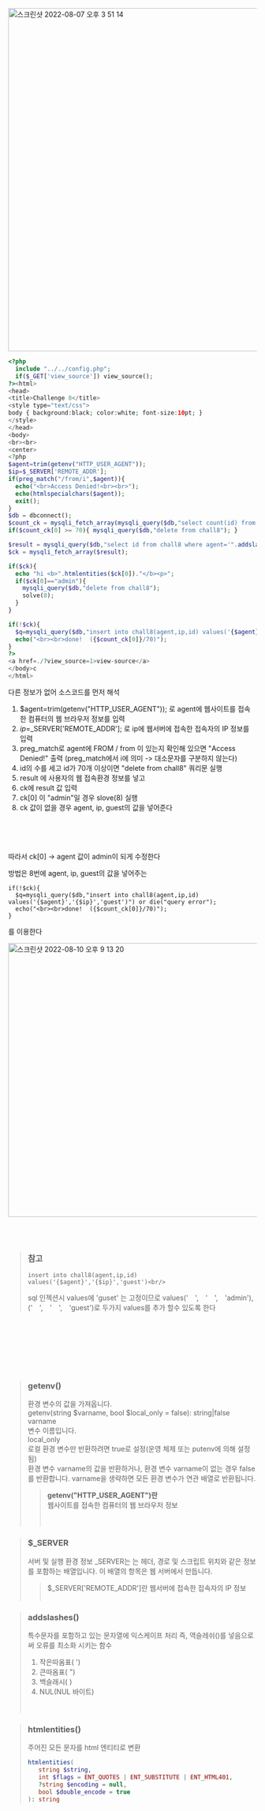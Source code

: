<img width="695" alt="스크린샷 2022-08-07 오후 3 51 14" src="https://user-images.githubusercontent.com/38747893/183278939-bae5364d-6e0a-48cc-a3d0-dca200d587ca.png">


~~~php
<?php
  include "../../config.php";
  if($_GET['view_source']) view_source();
?><html>
<head>
<title>Challenge 8</title>
<style type="text/css">
body { background:black; color:white; font-size:10pt; }
</style>
</head>
<body>
<br><br>
<center>
<?php
$agent=trim(getenv("HTTP_USER_AGENT"));
$ip=$_SERVER['REMOTE_ADDR'];
if(preg_match("/from/i",$agent)){
  echo("<br>Access Denied!<br><br>");
  echo(htmlspecialchars($agent));
  exit();
}
$db = dbconnect();
$count_ck = mysqli_fetch_array(mysqli_query($db,"select count(id) from chall8"));
if($count_ck[0] >= 70){ mysqli_query($db,"delete from chall8"); }

$result = mysqli_query($db,"select id from chall8 where agent='".addslashes($_SERVER['HTTP_USER_AGENT'])."'");
$ck = mysqli_fetch_array($result);

if($ck){
  echo "hi <b>".htmlentities($ck[0])."</b><p>";
  if($ck[0]=="admin"){
    mysqli_query($db,"delete from chall8");
    solve(8);
  }
}

if(!$ck){
  $q=mysqli_query($db,"insert into chall8(agent,ip,id) values('{$agent}','{$ip}','guest')") or die("query error");
  echo("<br><br>done!  ({$count_ck[0]}/70)");
}
?>
<a href=./?view_source=1>view-source</a>
</body>c
</html>
~~~


다른 정보가 없어 소스코드를 먼저 해석
<br/>
1. $agent=trim(getenv("HTTP_USER_AGENT")); 로 agent에 웹사이트를 접속한 컴퓨터의 웹 브라우저 정보를 입력
2. $ip=$_SERVER['REMOTE_ADDR']; 로 ip에 웹서버에 접속한 접속자의 IP 정보를 입력
3. preg_match로 agent에 FROM / from 이 있는지 확인해 있으면 "Access Denied!" 출력 (preg_match에서 i에 의미 -> 대소문자를 구분하지 않는다)
4. id의 수를 세고 id가 70개 이상이면 "delete from chall8" 쿼리문 실행
5. result 에 사용자의 웹 접속환경 정보를 넣고
6. ck에 result 값 입력
7. ck[0] 이 "admin"일 경우 slove(8) 실행
8. ck 값이 없을 경우 agent, ip, guest의 값을 넣어준다

<br/><br/><br/>

따라서 ck[0] -> agent 값이 admin이 되게 수정한다


방법은 8번에 agent, ip, guest의 값을 넣어주는
~~~
if(!$ck){
  $q=mysqli_query($db,"insert into chall8(agent,ip,id) values('{$agent}','{$ip}','guest')") or die("query error");
  echo("<br><br>done!  ({$count_ck[0]}/70)");
}
~~~
를 이용한다


<img width="555" alt="스크린샷 2022-08-10 오후 9 13 20" src="https://user-images.githubusercontent.com/38747893/183898159-116bf692-327e-4a42-8329-5bef37b48a52.png">


<br/><br/>
>### 참고
>~~~
>insert into chall8(agent,ip,id) values('{$agent}','{$ip}','guest')<br/>
>~~~
>sql 인젝션시 values에 'guset' 는 고정이므로 values('　',　'　',　'admin'),('　',　'　',　'guest')로 두가지 values를 추가 할수 있도록 한다 


<br/><br/><br/><br/><br/><br/>
>### getenv()
>환경 변수의 값을 가져옵니다.<br/>
>getenv(string $varname, bool $local_only = false): string|false<br/>
>varname<br/>
>변수 이름입니다.<br/>
>local_only<br/>
>로컬 환경 변수만 반환하려면 true로 설정(운영 체제 또는 putenv에 의해 설정됨)<br/>
>환경 변수 varname의 값을 반환하거나, 환경 변수 varname이 없는 경우 false를 반환합니다. varname을 생략하면 모든 환경 변수가 연관 배열로 반환됩니다.<br/>
>>**getenv("HTTP_USER_AGENT")란**<br/>
>>웹사이트를 접속한 컴퓨터의 웹 브라우저 정보<br/>
<br/><br/> 


>### $_SERVER
>서버 및 실행 환경 정보
>_SERVER는 는 헤더, 경로 및 스크립트 위치와 같은 정보를 포함하는 배열입니다. 이 배열의 항목은 웹 서버에서 만듭니다. 
>> $_SERVER['REMOTE_ADDR']란
>> 웹서버에 접속한 접속자의 IP 정보
<br/><br/>


>### addslashes()
>특수문자를 포함하고 있는 문자열에 익스케이프 처리 즉, 역슬레쉬(\)를 넣음으로써 오류를 최소화 시키는 함수<br/>
>1. 작은따옴표( ')<br/> 
>2. 큰따옴표( ")<br/>
>3. 백슬래시( \)<br/>
>4. NUL(NUL 바이트)<br/>
<br/><br/>


>### htmlentities()
>주어진 모든 문자를 html 엔티티로 변환
>~~~php
>htmlentities(
>    string $string,
>    int $flags = ENT_QUOTES | ENT_SUBSTITUTE | ENT_HTML401,
>    ?string $encoding = null,
>    bool $double_encode = true
>): string
>~~~
>
